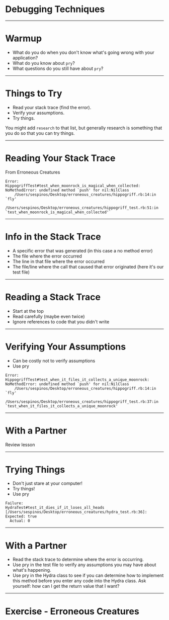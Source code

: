 # Debugging Techniques

---

# Warmup

* What do you do when you don't know what's going wrong with your application?
* What do you know about `pry`?
* What questions do you still have about `pry`?

---

# Things to Try

* Read your stack trace (find the error).
* Verify your assumptions.
* Try things.

You might add `research` to that list, but generally research is something that you do so that you can try things.

---

# Reading Your Stack Trace

From Erroneous Creatures

```
Error:
HippogriffTest#test_when_moonrock_is_magical_when_collected:
NoMethodError: undefined method `push' for nil:NilClass
    /Users/sespinos/Desktop/erroneous_creatures/hippogriff.rb:14:in `fly'
    /Users/sespinos/Desktop/erroneous_creatures/hippogriff_test.rb:51:in `test_when_moonrock_is_magical_when_collected'`
```

---

# Info in the Stack Trace

* A specific error that was generated (in this case a no method error)
* The file where the error occurred
* The line in that file where the error occurred
* The file/line where the call that caused that error originated (here it's our test file)

---

# Reading a Stack Trace

* Start at the top
* Read carefully (maybe even twice)
* Ignore references to code that you didn't write

---

# Verifying Your Assumptions

* Can be costly not to verify assumptions
* Use pry

```
Error:
HippogriffTest#test_when_it_files_it_collects_a_unique_moonrock:
NoMethodError: undefined method `push' for nil:NilClass
    /Users/sespinos/Desktop/erroneous_creatures/hippogriff.rb:14:in `fly'
    /Users/sespinos/Desktop/erroneous_creatures/hippogriff_test.rb:37:in `test_when_it_files_it_collects_a_unique_moonrock'
```

---

# With a Partner

Review lesson

---

# Trying Things

* Don't just stare at your computer!
* Try things!
* Use pry

```
Failure:
HydraTest#test_it_dies_if_it_loses_all_heads [/Users/sespinos/Desktop/erroneous_creatures/hydra_test.rb:36]:
Expected: true
  Actual: 0
```

---

# With a Partner

* Read the stack trace to determine where the error is occurring.
* Use pry in the test file to verify any assumptions you may have about what's happening.
* Use pry in the Hydra class to see if you can determine how to implement this method before you enter any code into the Hydra class. Ask yourself: how can I get the return value that I want?

---

# Exercise - Erroneous Creatures

